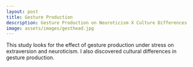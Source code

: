 ```yaml
---
layout: post
title: Gesture Production
description: Gesture Production on Neuroticism X Culture Differences
image: assets/images/gesthead.jpg
---
```


This study looks for the effect of gesture production under stress on extraversion and neuroticism. I also discovered cultural differences in gesture production.
